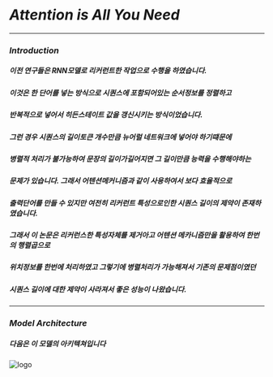 # *Attention is All You Need*

---

### *Introduction*

##### 이전 연구들은  RNN모델로 리커런트한 작업으로 수행을 하였습니다.
##### 이것은 한 단어를 넣는 방식으로 시퀀스에 포함되어있는 순서정보를 정렬하고
##### 반복적으로 넣어서 히든스테이트 값을 갱신시키는 방식이었습니다.
##### 그런 경우 시퀀스의 길이토큰 개수만큼 뉴어럴 네트워크에 넣어야 하기떄문에
##### 병렬적 처리가 불가능하여 문장의 길이가길어지면 그 길이만큼 능력을 수행해야하는 
##### 문제가 있습니다. 그래서 어텐션메커니즘과 같이 사용하여서 보다 효율적으로 
##### 출력단어를 만들 수 있지만 여전히 리커런트 특성으로인한 시퀀스 길이의 제약이 존재하였습니다.

##### 그래서 이 논문은 리커런스한 특성자체를 제거아고 어텐션 메카니즘만을 활용하여 한번의 행렬곱으로
##### 위치정보를 한번에 처리하였고 그렇기에 병렬처리가 가능해져서 기존의 문제점이였던
##### 시퀀스 길이에 대한 제약이 사라져서 좋은 성능이 나왔습니다.

---

### *Model Architecture*

##### 다음은 이 모델의 아키텍쳐입니다

![logo](https://user-images.githubusercontent.com/68374734/122783520-9b076500-d2ec-11eb-8c96-5e8a1e4af966.PNG)


